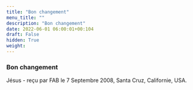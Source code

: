 ```yaml
---
title: "Bon changement"
menu_title: ""
description: "Bon changement"
date: 2022-06-01 06:00:01+00:104
draft: False
hidden: True
weight:
---
```

### Bon changement

Jésus - reçu par FAB le 7 Septembre 2008, Santa Cruz, Californie, USA.



